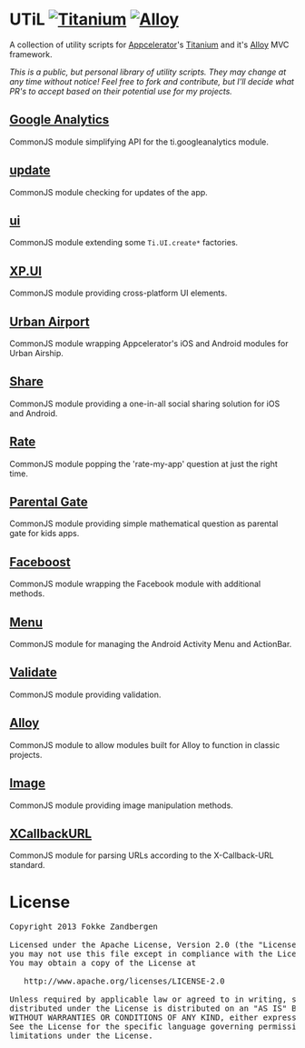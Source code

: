 # UTiL [![Titanium](http://www-static.appcelerator.com/badges/titanium-git-badge-sq.png)](http://www.appcelerator.com/titanium/) [![Alloy](http://www-static.appcelerator.com/badges/alloy-git-badge-sq.png)](http://www.appcelerator.com/alloy/)
A collection of utility scripts for [Appcelerator](http://www.appcelerator.com)'s [Titanium](http://www.appcelerator.com/platform) and it's [Alloy](http://projects.appcelerator.com/alloy/docs/Alloy-bootstrap/index.html) MVC framework.

*This is a public, but personal library of utility scripts. They may change at any time without notice! Feel free to fork and contribute, but I'll decide what PR's to accept based on their potential use for my projects.*

## [Google Analytics](https://github.com/FokkeZB/UTiL/tree/master/ga)
CommonJS module simplifying API for the ti.googleanalytics module.

## [update](https://github.com/FokkeZB/UTiL/tree/master/update)
CommonJS module checking for updates of the app.

## [ui](https://github.com/FokkeZB/UTiL/tree/master/ui)
CommonJS module extending some `Ti.UI.create*` factories.

## [XP.UI](https://github.com/FokkeZB/UTiL/tree/master/xp.ui)
CommonJS module providing cross-platform UI elements.

## [Urban Airport](https://github.com/FokkeZB/UTiL/tree/master/urbanairport)
CommonJS module wrapping Appcelerator's iOS and Android modules for Urban Airship.

## [Share](https://github.com/FokkeZB/UTiL/tree/master/share)
CommonJS module providing a one-in-all social sharing solution for iOS and Android.

## [Rate](https://github.com/FokkeZB/UTiL/tree/master/rate)
CommonJS module popping the 'rate-my-app' question at just the right time.

## [Parental Gate](https://github.com/FokkeZB/UTiL/tree/master/gate)
CommonJS module providing simple mathematical question as parental gate for kids apps.

## [Faceboost](https://github.com/FokkeZB/UTiL/tree/master/faceboost)
CommonJS module wrapping the Facebook module with additional methods.

## [Menu](https://github.com/FokkeZB/UTiL/tree/master/menu)
CommonJS module for managing the Android Activity Menu and ActionBar.

## [Validate](https://github.com/FokkeZB/UTiL/tree/master/validate)
CommonJS module providing validation.

## [Alloy](https://github.com/FokkeZB/UTiL/tree/master/alloy)
CommonJS module to allow modules built for Alloy to function in classic projects.

## [Image](https://github.com/FokkeZB/UTiL/tree/master/image)
CommonJS module providing image manipulation methods.

## [XCallbackURL](https://github.com/FokkeZB/UTiL/tree/master/XCallbackURL)
CommonJS module for parsing URLs according to the X-Callback-URL standard.

# License

<pre>
Copyright 2013 Fokke Zandbergen

Licensed under the Apache License, Version 2.0 (the "License");
you may not use this file except in compliance with the License.
You may obtain a copy of the License at

   http://www.apache.org/licenses/LICENSE-2.0

Unless required by applicable law or agreed to in writing, software
distributed under the License is distributed on an "AS IS" BASIS,
WITHOUT WARRANTIES OR CONDITIONS OF ANY KIND, either express or implied.
See the License for the specific language governing permissions and
limitations under the License.
</pre>
